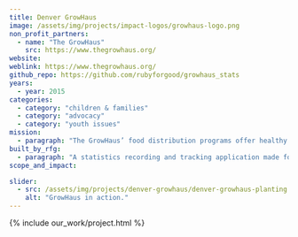 ```yaml
---
title: Denver GrowHaus
image: /assets/img/projects/impact-logos/growhaus-logo.png
non_profit_partners:
  - name: "The GrowHaus"
    src: https://www.thegrowhaus.org/
website:
weblink: https://www.thegrowhaus.org/
github_repo: https://github.com/rubyforgood/growhaus_stats
years:
  - year: 2015
categories:
  - category: "children & families"
  - category: "advocacy"
  - category: "youth issues"
mission:
  - paragraph: "The GrowHaus’ food distribution programs offer healthy and affordable food options."
built_by_rfg:
  - paragraph: "A statistics recording and tracking application made for the folks at The GrowHaus."
scope_and_impact:

slider:
  - src: /assets/img/projects/denver-growhaus/denver-growhaus-planting.jpg
    alt: "GrowHaus in action."
---
```


{% include our_work/project.html %}
